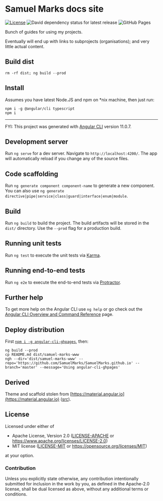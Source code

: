 Samuel Marks docs site
======================
[![License](https://img.shields.io/badge/license-Apache--2.0%20OR%20MIT-blue.svg)](https://opensource.org/licenses/Apache-2.0)
![David dependency status for latest release](https://david-dm.org/SamuelMarks/SamuelMarks-www.svg)
![GitHub Pages](https://github.com/SamuelMarks/SamuelMarks-www/workflows/GitHub%20Pages/badge.svg)

Bunch of guides for using my projects.

Eventually will end up with links to subprojects (organisations); and very little actual content.

## Build dist

    rm -rf dist; ng build --prod

## Install

Assumes you have latest Node.JS and npm on *nix machine, then just run:

    npm i -g @angular/cli typescript
    npm i

---

FYI: This project was generated with [Angular CLI](https://github.com/angular/angular-cli) version 11.0.7.

## Development server

Run `ng serve` for a dev server. Navigate to `http://localhost:4200/`. The app will automatically reload if you change any of the source files.

## Code scaffolding

Run `ng generate component component-name` to generate a new component. You can also use `ng generate directive|pipe|service|class|guard|interface|enum|module`.

## Build

Run `ng build` to build the project. The build artifacts will be stored in the `dist/` directory. Use the `--prod` flag for a production build.

## Running unit tests

Run `ng test` to execute the unit tests via [Karma](https://karma-runner.github.io).

## Running end-to-end tests

Run `ng e2e` to execute the end-to-end tests via [Protractor](http://www.protractortest.org/).

## Further help

To get more help on the Angular CLI use `ng help` or go check out the [Angular CLI Overview and Command Reference](https://angular.io/cli) page.

## Deploy distribution
First [`npm i -g angular-cli-ghpages`](https://github.com/angular-schule/angular-cli-ghpages), then:

    ng build --prod
    cp README.md dist/samuel-marks-www
    ngh --dir='dist/samuel-marks-www' --repo='https://github.com/SamuelMarks/SamuelMarks.github.io' --branch='master' --message='Using angular-cli-ghpages'

## Derived

Theme and scaffold stolen from [https://material.angular.io](https://material.angular.io) ([src](https://github.com/angular/material.angular.io)).

## License

Licensed under either of

- Apache License, Version 2.0 ([LICENSE-APACHE](LICENSE-APACHE) or <https://www.apache.org/licenses/LICENSE-2.0>)
- MIT license ([LICENSE-MIT](LICENSE-MIT) or <https://opensource.org/licenses/MIT>)

at your option.

### Contribution

Unless you explicitly state otherwise, any contribution intentionally submitted
for inclusion in the work by you, as defined in the Apache-2.0 license, shall be
dual licensed as above, without any additional terms or conditions.
